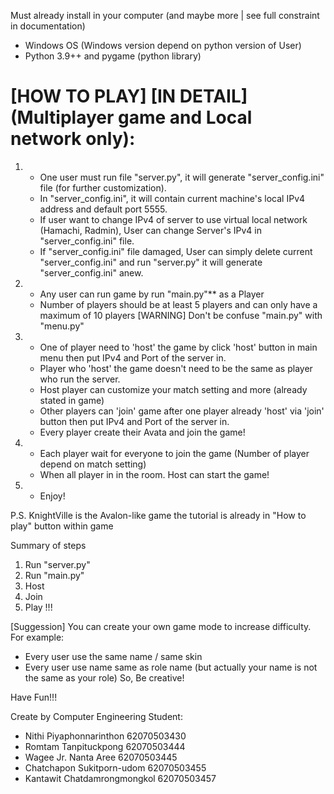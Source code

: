 Must already install in your computer (and maybe more | see full constraint in documentation)
- Windows OS (Windows version depend on python version of User)
- Python 3.9++ and pygame (python library)

# [HOW TO PLAY] [IN DETAIL] (Multiplayer game and Local network only):
1. - One user must run file "server.py", it will generate "server_config.ini" file (for further customization).
   - In "server_config.ini", it will contain current machine's local IPv4 address and default port 5555.
   - If user want to change IPv4 of server to use virtual local network (Hamachi, Radmin), User can change
     Server's IPv4 in "server_config.ini" file.
   - If "server_config.ini" file damaged, User can simply delete current "server_config.ini" and run "server.py"
     it will generate "server_config.ini" anew.

2. - Any user can run game by run "main.py"** as a Player
   - Number of players should be at least 5 players and can only have a maximum of 10 players
   [WARNING] Don't be confuse "main.py" with "menu.py"

3. - One of player need to 'host' the game by click 'host' button in main menu
     then put IPv4 and Port of the server in.
   - Player who 'host' the game doesn't need to be the same as player who run the server.
   - Host player can customize your match setting and more (already stated in game)
   - Other players can 'join' game after one player already 'host' via 'join' button
     then put IPv4 and Port of the server in.
   - Every player create their Avata and join the game!

4. - Each player wait for everyone to join the game (Number of player depend on match setting)
   - When all player in in the room. Host can start the game!

5. - Enjoy!

P.S. KnightVille is the Avalon-like game the tutorial is already in "How to play" button within game

Summary of steps
1. Run "server.py"
2. Run "main.py"
3. Host
4. Join
5. Play !!!

[Suggession] You can create your own game mode to increase difficulty.
For example: 
- Every user use the same name / same skin
- Every user use name same as role name (but actually your name is not the same as your role)
So, Be creative!

Have Fun!!!

Create by Computer Engineering Student:
- Nithi Piyaphonnarinthon	 	62070503430
- Romtam Tanpituckpong		62070503444
- Wagee Jr. Nanta Aree 		62070503445
- Chatchapon Sukitporn-udom 	62070503455
- Kantawit Chatdamrongmongkol 	62070503457
